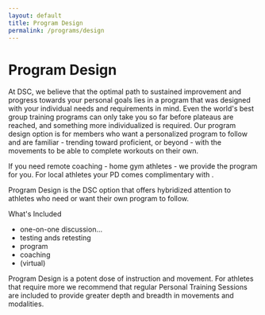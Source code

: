 ```yaml
---
layout: default
title: Program Design
permalink: /programs/design
---
```

# Program Design

At DSC, we believe that the optimal path to sustained improvement and progress towards your personal goals lies in a program that was designed with your individual needs and requirements in mind. Even the world's best group training programs can only take you so far before plateaus are reached, and something more individualized is required. Our program design option is for members who want a personalized program to follow and are familiar - trending toward proficient, or beyond - with the movements to be able to complete workouts on their own. 

If you need remote coaching - home gym athletes - we provide the program for you.  For local athletes your PD comes complimentary with <Open Gym>.

Program Design is the DSC option that offers hybridized attention to athletes who need or want their own program to follow. 


What's Included
-	one-on-one discussion…
-	testing ands retesting
-	program
-	coaching 
-	(virtual)

Program Design is a potent dose of instruction and movement.  For athletes that require more we recommend that regular Personal Training Sessions are included to provide greater depth and breadth in movements and modalities.



